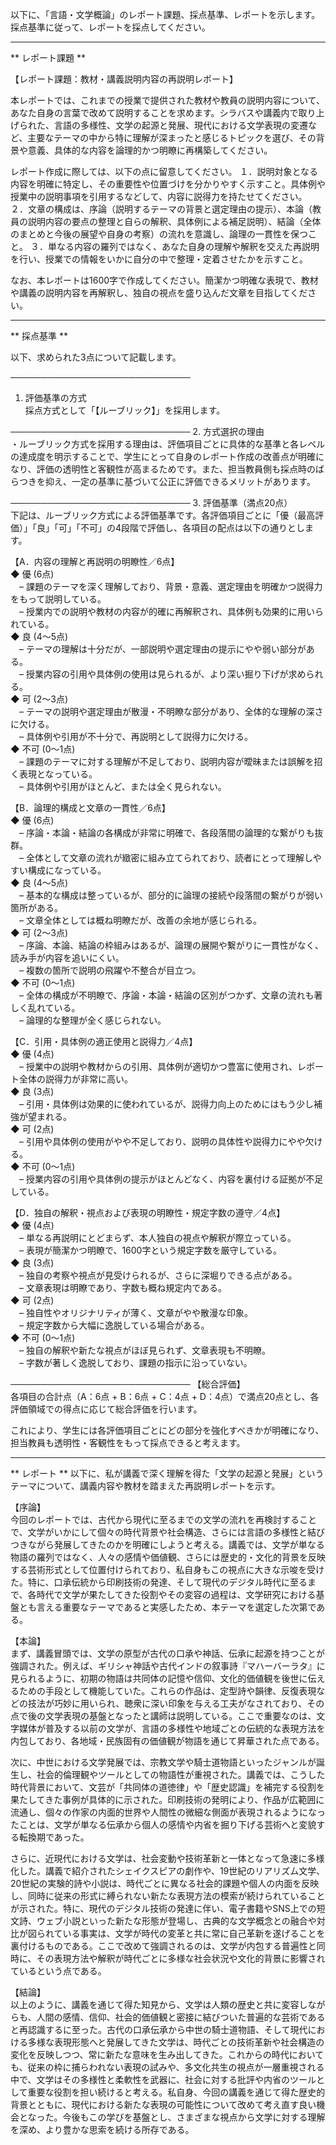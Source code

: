 以下に、「言語・文学概論」のレポート課題、採点基準、レポートを示します。採点基準に従って、レポートを採点してください。

---------------------------------------
** レポート課題 **

【レポート課題：教材・講義説明内容の再説明レポート】

本レポートでは、これまでの授業で提供された教材や教員の説明内容について、あなた自身の言葉で改めて説明することを求めます。シラバスや講義内で取り上げられた、言語の多様性、文学の起源と発展、現代における文学表現の変遷など、主要なテーマの中から特に理解が深まったと感じるトピックを選び、その背景や意義、具体的な内容を論理的かつ明瞭に再構築してください。

レポート作成に際しては、以下の点に留意してください。
１．説明対象となる内容を明確に特定し、その重要性や位置づけを分かりやすく示すこと。具体例や授業中の説明事項を引用するなどして、内容に説得力を持たせてください。
２．文章の構成は、序論（説明するテーマの背景と選定理由の提示）、本論（教員の説明内容の要点の整理と自らの解釈、具体例による補足説明）、結論（全体のまとめと今後の展望や自身の考察）の流れを意識し、論理の一貫性を保つこと。
３．単なる内容の羅列ではなく、あなた自身の理解や解釈を交えた再説明を行い、授業での情報をいかに自分の中で整理・定着させたかを示すこと。

なお、本レポートは1600字で作成してください。簡潔かつ明確な表現で、教材や講義の説明内容を再解釈し、独自の視点を盛り込んだ文章を目指してください。

---------------------------------------
** 採点基準 **

以下、求められた3点について記載します。

─────────────────────────────
1. 評価基準の方式  
採点方式として「【ルーブリック】」を採用します。

─────────────────────────────
2. 方式選択の理由  
・ルーブリック方式を採用する理由は、評価項目ごとに具体的な基準と各レベルの達成度を明示することで、学生にとって自身のレポート作成の改善点が明確になり、評価の透明性と客観性が高まるためです。また、担当教員側も採点時のばらつきを抑え、一定の基準に基づいて公正に評価できるメリットがあります。

─────────────────────────────
3. 評価基準（満点20点）  
下記は、ルーブリック方式による評価基準です。各評価項目ごとに「優（最高評価）」「良」「可」「不可」の4段階で評価し、各項目の配点は以下の通りとします。

【A．内容の理解と再説明の明瞭性／6点】  
◆ 優 (6点)  
 – 課題のテーマを深く理解しており、背景・意義、選定理由を明確かつ説得力をもって説明している。  
 – 授業内での説明や教材の内容が的確に再解釈され、具体例も効果的に用いられている。  
◆ 良 (4～5点)  
 – テーマの理解は十分だが、一部説明や選定理由の提示にやや弱い部分がある。  
 – 授業内容の引用や具体例の使用は見られるが、より深い掘り下げが求められる。  
◆ 可 (2～3点)  
 – テーマの説明や選定理由が散漫・不明瞭な部分があり、全体的な理解の深さに欠ける。  
 – 具体例や引用が不十分で、再説明として説得力に欠ける。  
◆ 不可 (0～1点)  
 – 課題のテーマに対する理解が不足しており、説明内容が曖昧または誤解を招く表現となっている。  
 – 具体例や引用がほとんど、または全く見られない。

【B．論理的構成と文章の一貫性／6点】  
◆ 優 (6点)  
 – 序論・本論・結論の各構成が非常に明確で、各段落間の論理的な繋がりも抜群。  
 – 全体として文章の流れが緻密に組み立てられており、読者にとって理解しやすい構成になっている。  
◆ 良 (4～5点)  
 – 基本的な構成は整っているが、部分的に論理の接続や段落間の繋がりが弱い箇所がある。  
 – 文章全体としては概ね明瞭だが、改善の余地が感じられる。  
◆ 可 (2～3点)  
 – 序論、本論、結論の枠組みはあるが、論理の展開や繋がりに一貫性がなく、読み手が内容を追いにくい。  
 – 複数の箇所で説明の飛躍や不整合が目立つ。  
◆ 不可 (0～1点)  
 – 全体の構成が不明瞭で、序論・本論・結論の区別がつかず、文章の流れも著しく乱れている。  
 – 論理的な整理が全く感じられない。

【C．引用・具体例の適正使用と説得力／4点】  
◆ 優 (4点)  
 – 授業中の説明や教材からの引用、具体例が適切かつ豊富に使用され、レポート全体の説得力が非常に高い。  
◆ 良 (3点)  
 – 引用・具体例は効果的に使われているが、説得力向上のためにはもう少し補強が望まれる。  
◆ 可 (2点)  
 – 引用や具体例の使用がやや不足しており、説明の具体性や説得力にやや欠ける。  
◆ 不可 (0～1点)  
 – 授業内容の引用や具体例の提示がほとんどなく、内容を裏付ける証拠が不足している。

【D．独自の解釈・視点および表現の明瞭性・規定字数の遵守／4点】  
◆ 優 (4点)  
 – 単なる再説明にとどまらず、本人独自の視点や解釈が際立っている。  
 – 表現が簡潔かつ明瞭で、1600字という規定字数を厳守している。  
◆ 良 (3点)  
 – 独自の考察や視点が見受けられるが、さらに深堀りできる点がある。  
 – 文章表現は明瞭であり、字数も概ね規定内である。  
◆ 可 (2点)  
 – 独自性やオリジナリティが薄く、文章がやや散漫な印象。  
 – 規定字数から大幅に逸脱している場合がある。  
◆ 不可 (0～1点)  
 – 独自の解釈や新たな視点がほぼ見られず、文章表現も不明瞭。  
 – 字数が著しく逸脱しており、課題の指示に沿っていない。

─────────────────────────────
【総合評価】  
各項目の合計点（A：6点 + B：6点 + C：4点 + D：4点）で満点20点とし、各評価領域での得点に応じて総合評価を行います。  

これにより、学生には各評価項目ごとにどの部分を強化すべきかが明確になり、担当教員も透明性・客観性をもって採点できると考えます。

---------------------------------------
** レポート **
以下に、私が講義で深く理解を得た「文学の起源と発展」というテーマについて、講義内容や教材を踏まえた再説明レポートを示す。

【序論】  
今回のレポートでは、古代から現代に至るまでの文学の流れを再検討することで、文学がいかにして個々の時代背景や社会構造、さらには言語の多様性と結びつきながら発展してきたのかを明確にしようと考える。講義では、文学が単なる物語の羅列ではなく、人々の感情や価値観、さらには歴史的・文化的背景を反映する芸術形式として位置付けられており、私自身もこの視点に大きな示唆を受けた。特に、口承伝統から印刷技術の発達、そして現代のデジタル時代に至るまで、各時代で文学が果たしてきた役割やその変容の過程は、文学研究における基盤とも言える重要なテーマであると実感したため、本テーマを選定した次第である。

【本論】  
まず、講義冒頭では、文学の原型が古代の口承や神話、伝承に起源を持つことが強調された。例えば、ギリシャ神話や古代インドの叙事詩『マハーバーラタ』に見られるように、初期の物語は共同体の記憶や信仰、文化的価値観を後世に伝えるための手段として機能していた。これらの作品は、定型詩や韻律、反復表現などの技法が巧妙に用いられ、聴衆に深い印象を与える工夫がなされており、その点で後の文学表現の基盤となったと講師は説明している。ここで重要なのは、文字媒体が普及する以前の文学が、言語の多様性や地域ごとの伝統的な表現方法を内包しており、各地域・民族固有の価値観が物語を通じて昇華された点である。

次に、中世における文学発展では、宗教文学や騎士道物語といったジャンルが誕生し、社会的倫理観やツールとしての物語性が重視された。講義では、こうした時代背景において、文芸が「共同体の道徳律」や「歴史認識」を補完する役割を果たしてきた事例が具体的に示された。印刷技術の発明により、作品が広範囲に流通し、個々の作家の内面的世界や人間性の微細な側面が表現されるようになったことは、文学が単なる伝承から個人の感情や内省を掘り下げる芸術へと変貌する転換期であった。

さらに、近現代における文学は、社会変動や技術革新と一体となって急速に多様化した。講義で紹介されたシェイクスピアの劇作や、19世紀のリアリズム文学、20世紀の実験的詩や小説は、時代ごとに異なる社会的課題や個人の内面を反映し、同時に従来の形式に縛られない新たな表現方法の模索が続けられていることが示された。特に、現代のデジタル技術の発達に伴い、電子書籍やSNS上での短文詩、ウェブ小説といった新たな形態が登場し、古典的な文学概念との融合や対比が図られている事実は、文学が時代の変革と共に常に自己革新を遂げることを裏付けるものである。ここで改めて強調されるのは、文学が内包する普遍性と同時に、その表現方法や解釈が時代ごとに多様な社会状況や文化的背景に影響されているという点である。

【結論】  
以上のように、講義を通じて得た知見から、文学は人類の歴史と共に変容しながらも、人間の感情、信仰、社会的価値観と密接に結びついた普遍的な芸術であると再認識するに至った。古代の口承伝承から中世の騎士道物語、そして現代における多様な表現形態へと発展してきた文学は、時代ごとの技術革新や社会構造の変化を反映しつつ、常に新たな意味を生み出してきた。これからの時代においても、従来の枠に捕らわれない表現の試みや、多文化共生の視点が一層重視される中で、文学はその多様性と柔軟性を武器に、社会に対する批評や内省のツールとして重要な役割を担い続けると考える。私自身、今回の講義を通じて得た歴史的背景とともに、現代における新たな表現の可能性について改めて考え直す良い機会となった。今後もこの学びを基盤とし、さまざまな視点から文学に対する理解を深め、より豊かな思索を続ける所存である。

